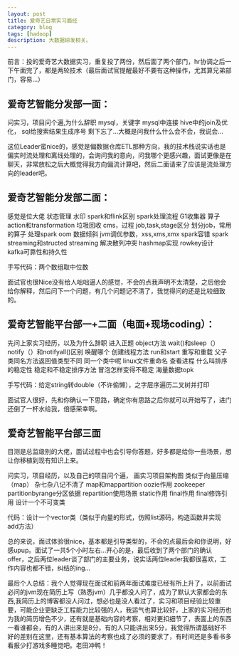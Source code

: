 ```yaml
---
layout: post
title: 爱奇艺日常实习面经
category: blog
tags: [hadoop]
description: 大数据研发相关。
---
```



前言：投的爱奇艺大数据实习，重复投了两份，然后面了两个部门，hr协调之后一下午面完了，都是两轮技术（最后面试官提醒最好不要有这种操作，尤其算兄弟部门，容易...）

## 爱奇艺智能分发部一面：

问实习，项目问个遍,为什么辞职
mysql，关键字
mysql中连接
hive中的join及优化，
sql给搜索结果生成序号
剩下忘了...大概是问我什么什么会不会，我说会...

这位Leader蛮nice的，感觉是偏数据仓库ETL那种方向，我的技术栈说实话也是偏实时流处理和离线处理的，会询问我的意向，问我哪个更感兴趣，面试更像是在聊天，非常放松之后大概觉得我方向偏流计算吧，然后二面请来了应该是流处理方向的leader吧。

## 爱奇艺智能分发部二面：

感觉是位大佬
状态管理
水印
spark和flink区别
spark处理流程
G1收集器
算子action和transformation
垃圾回收
cms，过程
job,task,stage区分
划分job，常用的算子
处理spark oom
数据倾斜
jvm调优参数，xss,xms,xmx
spark容错
spark streaming和structed streaming
解决散列冲突
hashmap实现
rowkey设计
kafka可靠性和持久性

手写代码：两个数组取中位数

面试官也很Nice没有给人咄咄逼人的感觉，不会的点我声明不太清楚，之后他会给你解释，然后问下一个问题，有几个问题记不清了，我觉得问的还是比较细致的。

## 爱奇艺智能平台部一+二面（电面+现场coding）：        

先问上家实习经历，以及为什么辞职
进入正题
object方法
wait()和sleep（）
notify（）和notifyall()区别
唤醒哪个
创建线程方法
run和start
重写和重载
父子类同名方法返回值类型不同
同一个类中呢
linux文件重命名
查看进程
什么叫排序的稳定性
稳定和不稳定排序方法
冒泡怎样变得不稳定
海量数据topk

手写代码：给定string转double（不许偷懒），之字层序遍历二叉树并打印

面试官人很好，先和你确认一下思路，确定你有思路之后你就可以开始写了，进门还倒了一杯水给我，倍感荣幸啊。

## 爱奇艺智能平台部三面

目测是总监级别的大佬，面试过程中也会引导你答题，好多都是给你一些场景，想让你移植到现有知识上来。

问实习，项目经历，以及自己的项目问个遍，
画实习项目架构图
类似于向量压缩（map）
杂七杂八记不清了
map和mappartition
oozie作用
zookeeper
partitionbyrange分区依据
repartition使用场景
static作用
final作用
final修饰引用
设计一个不可变类

代码：设计一个vector类（类似于向量的形式，仿照list源码，构造函数并实现add方法）

总的来说，面试体验很nice，基本都是引导类型的，不会的点最后会和你说明，好感upup。面试了一共5个小时左右...开心的是，最后收到了两个部门的确认offer，之后两位leader谈了部门的主要业务，说实话两位leader我都很喜欢，工作内容也都不错，纠结的ing...

最后个人总结：我个人觉得现在面试和前两年面试难度已经有所上升了，以前面试必问的jvm现在简历上写（熟悉jvm）几乎都没人问了，成为了默认大家都会的东西,我简历上的博客都没人问过，想必也是没人看过了，实习和项目经验比较重要，可能企业更缺乏工程能力比较强的人，我运气也算比较好，上家的实习经历也为我的简历增色不少，还有就是基础内容的考察，相对更扣细节了，表面上的东西一看谁都会，有的人讲出来是8分，有的人只能讲出来5分，我觉得所谓基础好不好的差别在这里，还有基本算法的考察也成了必须的要求了，有时间还是多看书多看报少打游戏多睡觉吧。老田冲鸭！
